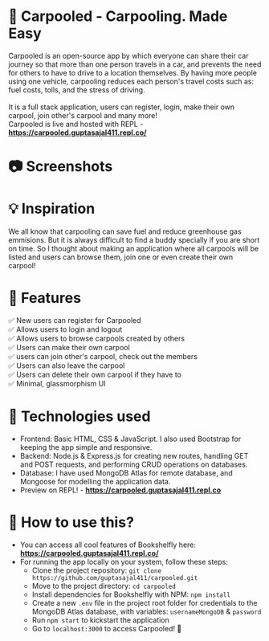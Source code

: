 # 🚗 Carpooled - Carpooling. Made Easy

Carpooled is an open-source app by which everyone can share their car journey so that more than one person travels in a car, and prevents the need for others to have to drive to a location themselves. By having more people using one vehicle, carpooling reduces each person's travel costs such as: fuel costs, tolls, and the stress of driving. <br><br>
It is a full stack application, users can register, login, make their own carpool, join other's carpool and many more! <br>
Carpooled is live and hosted with REPL - **https://carpooled.guptasajal411.repl.co/**

# 📷 Screenshots
# 💡 Inspiration
We all know that carpooling can save fuel and reduce greenhouse gas emmisions. But it is always difficult to find a buddy specially if you are short on time. So I thought about making an application where all carpools will be listed and users can browse them, join one or even create their own carpool!

# 🥳 Features
✅ New users can register for Carpooled <br>
✅ Allows users to login and logout <br>
✅ Allows users to browse carpools created by others <br>
✅ Users can make their own carpool <br>
✅ users can join other's carpool, check out the members <br>
✅ Users can also leave the carpool <br>
✅ Users can delete their own carpool if they have to  <br>
✅ Minimal, glassmorphism UI

# 🧐 Technologies used
- Frontend: Basic HTML, CSS & JavaScript. I also used Bootstrap for keeping the app simple and responsive.
- Backend: Node.js & Express.js for creating new routes, handling GET and POST requests, and performing CRUD operations on databases.
- Database: I have used MongoDB Atlas for remote database, and Mongoose for modelling the application data.
- Preview on REPL! - **https://carpooled.guptasajal411.repl.co**

# 🤔 How to use this?
- You can access all cool features of Bookshelfly here: **https://carpooled.guptasajal411.repl.co/**
- For running the app locally on your system, follow these steps: 
  -  Clone the project repository: `git clone https://github.com/guptasajal411/carpooled.git`
  -  Move to the project directory: `cd carpooled`
  -  Install dependencies for Bookshelfly with NPM: `npm install`
  -  Create a new `.env` file in the project root folder for credentials to the MongoDB Atlas database, with variables: `usernameMongoDB` & `password`
  -  Run `npm start` to kickstart the application
  -  Go to `localhost:3000` to access Carpooled! 🥳
